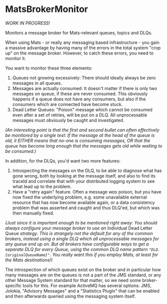 # MatsBrokerMonitor

*WORK IN PROGRESS!*

Monitors a message broker for Mats-relevant queues, topics and DLQs.

When using Mats - or really any messaging based infrastructure - you gain a massive advantage by having many of the errors in the total system "crop up" on the message broker. However, to catch these errors, you need to monitor it.

You want to monitor these three elements:
1. Queues not growing excessively: There should ideally always be zero messages in all queues.
2. Messages are actually consumed: It doesn't matter if there is only two messages on queue, if these are never consumed. This obviously happens if a queue does not have any consumers, but also if the consumers which are connected have become stuck.
3. Dead Letter Queues: "Poison" message which cannot be consumed even after a set of retries, will be put on a DLQ. All unprocessable messages must obviously be caught and investigated.

_(An interesting point is that the first and second bullet can often effectively be monitored by a single test: If the message at the head of the queue is old, it EITHER means that no-one is consuming messages, OR that the queue has become long enough that the messages gets old while waiting to be consumed.)_

In addition, for the DLQs, you'd want two more features:
1. Introspecting the messages on the DLQ, to be able to diagnose what has gone wrong, both by looking at the message itself, and also to find its traceId and correlate that with your distributed logging system to see what lead up to the problem.
2. Have a "retry again" feature. Often a message _was_ poison, but you have now fixed the underlying problem, e.g. some unavailable external resource that has now become available again, or a data consistency problem that was asserted and caught and thus DLQ'ed, but which was then manually fixed.

_(Just since it is important enough to be mentioned right away: You should always configure your message broker to use an_ Individual Dead Letter Queue _strategy. This is strangely not the default for any of the common brokers, instead using a single DLQ which all unprocessable messages for any queue end up on. But all brokers have configurable ways to get a separate DLQ for every Queue, using the common DLQ name pattern ```"DLQ.{originalQueueName}"```. You really want this if you employ Mats, at least for the Mats destinations!)_

The introspection of which queues exist on the broker and in particular how many messages are on the queues is not a part of the JMS standard, or any other Message System standard for that matter, so we need some broker-specific tools for this. For example ActiveMQ has several options: JMS, Jolokia, "Advisory Messages" and a "Statistics Plugin" that can be enabled and then afterwards queried using the messaging system itself.